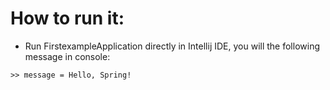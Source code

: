 How to run it:
=======================
- Run FirstexampleApplication directly in Intellij IDE, you will the following message in console:
```aidl
>> message = Hello, Spring!
```